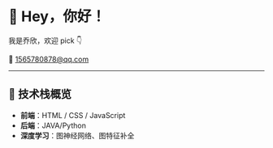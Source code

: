 # 👋 Hey，你好！

我是乔欣，欢迎 pick 👇

📮 1565780878@qq.com

---

## 🚀 技术栈概览

- **前端**：HTML / CSS / JavaScript 
- **后端**：JAVA/Python
- **深度学习**：图神经网络、图特征补全





